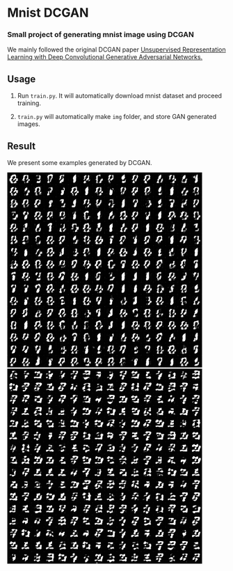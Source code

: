 # Mnist DCGAN

### Small project of generating mnist image using DCGAN

We mainly followed the original DCGAN paper [Unsupervised Representation Learning with Deep Convolutional Generative Adversarial Networks.](https://arxiv.org/abs/1511.06434)

## Usage

1. Run ```train.py```. It will automatically download mnist dataset and proceed training.

2. ```train.py``` will automatically make ```img``` folder, and store GAN generated images.

## Result

We present some examples generated by DCGAN.

<img src="./examples/training_process.gif"> &emsp; <img src="./examples/training_process2.gif">
